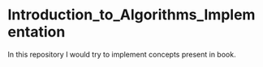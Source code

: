 # Introduction_to_Algorithms_Implementation
In this repository I would try to implement concepts present in book.
